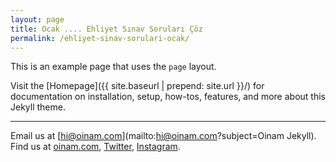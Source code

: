 ```yaml
---
layout: page
title: Ocak .... Ehliyet Sınav Soruları Çöz
permalink: /ehliyet-sinav-sorulari-ocak/
---
```


This is an example page that uses the `page` layout.

Visit the [Homepage]({{ site.baseurl | prepend: site.url }}/) for documentation on installation, setup, how-tos, features, and more about this Jekyll theme.

---

Email us at [hi@oinam.com](mailto:hi@oinam.com?subject=Oinam Jekyll).\
Find us at
[oinam.com](https://oinam.com),
[Twitter](https://twitter.com/oinam),
[Instagram](https://www.instagram.com/oinam/).

